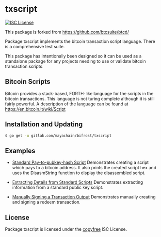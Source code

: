 # txscript

[![ISC License](http://img.shields.io/badge/license-ISC-blue.svg)](http://copyfree.org)

This package is forked from https://github.com/btcsuite/btcd/

Package txscript implements the bitcoin transaction script language. There is
a comprehensive test suite.

This package has intentionally been designed so it can be used as a standalone
package for any projects needing to use or validate bitcoin transaction scripts.

## Bitcoin Scripts

Bitcoin provides a stack-based, FORTH-like language for the scripts in
the bitcoin transactions. This language is not turing complete
although it is still fairly powerful. A description of the language
can be found at https://en.bitcoin.it/wiki/Script

## Installation and Updating

```bash
$ go get -u gitlab.com/mayachain/bifrost/txscript
```

## Examples

- [Standard Pay-to-pubkey-hash Script](https://pkg.go.dev/gitlab.com/mayachain/bifrost/txscript#example-PayToAddrScript)
  Demonstrates creating a script which pays to a bitcoin address. It also
  prints the created script hex and uses the DisasmString function to display
  the disassembled script.

- [Extracting Details from Standard Scripts](https://pkg.go.dev/gitlab.com/mayachain/bifrost/txscript#example-ExtractPkScriptAddrs)
  Demonstrates extracting information from a standard public key script.

- [Manually Signing a Transaction Output](https://pkg.go.dev/gitlab.com/mayachain/bifrost/txscript#example-SignTxOutput)
  Demonstrates manually creating and signing a redeem transaction.

## License

Package txscript is licensed under the [copyfree](http://copyfree.org) ISC
License.

